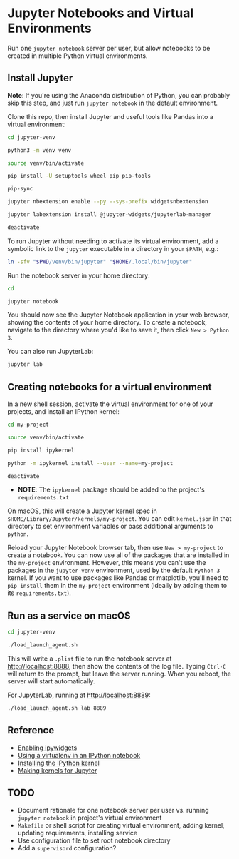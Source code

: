 # Jupyter Notebooks and Virtual Environments

Run one `jupyter notebook` server per user, but allow notebooks to be created in multiple Python virtual environments.

## Install Jupyter

**Note**: If you're using the Anaconda distribution of Python, you can probably skip this step, and just run `jupyter notebook` in the default environment.

Clone this repo, then install Jupyter and useful tools like Pandas into a virtual environment:

```sh
cd jupyter-venv

python3 -m venv venv

source venv/bin/activate

pip install -U setuptools wheel pip pip-tools

pip-sync

jupyter nbextension enable --py --sys-prefix widgetsnbextension

jupyter labextension install @jupyter-widgets/jupyterlab-manager

deactivate
```

To run Jupyter without needing to activate its virtual environment, add a symbolic link to the `jupyter` executable in a directory in your `$PATH`, e.g.:

```sh
ln -sfv "$PWD/venv/bin/jupyter" "$HOME/.local/bin/jupyter"
```

Run the notebook server in your home directory:

```sh
cd

jupyter notebook
```

You should now see the Jupyter Notebook application in your web browser, showing the contents of your home directory. To create a notebook, navigate to the directory where you'd like to save it, then click `New > Python 3`.

You can also run JupyterLab:

```sh
jupyter lab
```

## Creating notebooks for a virtual environment

In a new shell session, activate the virtual environment for one of your projects, and install an IPython kernel:

```sh
cd my-project

source venv/bin/activate

pip install ipykernel

python -m ipykernel install --user --name=my-project

deactivate
```

- **NOTE**: The `ipykernel` package should be added to the project's `requirements.txt`

On macOS, this will create a Jupyter kernel spec in `$HOME/Library/Jupyter/kernels/my-project`. You can edit `kernel.json` in that directory to set environment variables or pass additional arguments to `python`.

Reload your Jupyter Notebook browser tab, then use `New > my-project` to create a notebook. You can now use all of the packages that are installed in the `my-project` environment. However, this means you can't use the packages in the `jupyter-venv` environment, used by the default `Python 3` kernel. If you want to use packages like Pandas or matplotlib, you'll need to `pip install` them in the `my-project` environment (ideally by adding them to its `requirements.txt`).

## Run as a service on macOS

```sh
cd jupyter-venv

./load_launch_agent.sh
```

This will write a `.plist` file to run the notebook server at <http://localhost:8888>, then show the contents of the log file. Typing `Ctrl-C` will return to the prompt, but leave the server running. When you reboot, the server will start automatically.

For JupyterLab, running at <http://localhost:8889>:

```sh
./load_launch_agent.sh lab 8889
```

## Reference

- [Enabling ipywidgets](https://ipywidgets.readthedocs.io/en/stable/user_install.html)
- [Using a virtualenv in an IPython notebook](http://help.pythonanywhere.com/pages/IPythonNotebookVirtualenvs)
- [Installing the IPython kernel](https://ipython.readthedocs.io/en/latest/install/kernel_install.html)
- [Making kernels for Jupyter](https://jupyter-client.readthedocs.io/en/latest/kernels.html)

## TODO

- Document rationale for one notebook server per user vs. running `jupyter notebook` in project's virtual environment
- `Makefile` or shell script for creating virtual environment, adding kernel, updating requirements, installing service
- Use configuration file to set root notebook directory
- Add a `supervisord` configuration?
